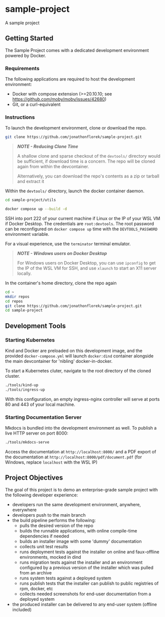 # sample-project
A sample project

## Getting Started
The Sample Project comes with a dedicated development environment powered by Docker.

### Requirements

The following applications are required to host the development environment:
- Docker with compose extension (>=20.10.10; see https://github.com/moby/moby/issues/42680)
- Git, or a curl-equivalent

### Instructions

To launch the development environment, clone or download the repo. 

```sh
git clone https://github.com/jonathonflorek/sample-project.git
```

> **_NOTE - Reducing Clone Time_**
> 
> A shallow clone and sparse checkout of the `devtools/` directory would be sufficient, if download time is a concern. The repo will be cloned again from within the devcontainer.
> 
> Alternatively, you can download the repo's contents as a zip or tarball and extract it

Within the `devtools/` directory, launch the docker container daemon.

```sh
cd sample-project/utils
```

```sh
docker compose up --build -d
```

SSH into port 222 of your current machine if Linux or the IP of your WSL VM if Docker Desktop. The credentials are `root:devtools`.
The root password can be reconfigured on `docker compose up` time with the `DEVTOOLS_PASSWORD` environment variable.

For a visual experience, use the `terminator` terminal emulator.

> **_NOTE - Windows users on Docker Desktop_**
> 
> For Windows users on Docker Desktop, you can use `ipconfig` to get the IP of the WSL VM for SSH, and use `xlaunch` to start an X11 server locally.

In the container's home directory, clone the repo again

```sh
cd ~
mkdir repos
cd repos
git clone https://github.com/jonathonflorek/sample-project.git
cd sample-project
```

## Development Tools

### Starting Kubernetes

Kind and Docker are preloaded on this development image, and the provided `docker-compose.yml` will launch `docker:dind` container alongside the main devcontainer for 'nibling' docker-in-docker.

To start a Kubernetes cluter, navigate to the root directory of the cloned cluster.

```sh
./tools/kind-up
./tools/ingress-up
```

With this configuration, an empty ingress-nginx controller will serve at ports 80 and 443 of your local machine.

### Starting Documentation Server

Mkdocs is bundled into the development environment as well. To publish a live HTTP server on port 8000:

```sh
./tools/mkdocs-serve
```

Access the documentation at `http://localhost:8000/` and a PDF export of the documentation at `http://localhost:8000/pdf/document.pdf` (for Windows, replace `localhost` with the WSL IP)

## Project Objectives

The goal of this project is to demo an enterprise-grade sample project with the following developer experience:

- developers run the same development environment, anywhere, everywhere
- developers push to the main branch
- the build pipeline performs the following:
  - pulls the desired version of the repo
  - builds the runnable applications, with online compile-time dependencies if needed
  - builds an installer image with some 'dummy' documentation
  - collects unit test results
  - runs deployment tests against the installer on online and faux-offline environments, mocked in dind
  - runs migration tests against the installer and an environment configured by a previous version of the installer which was pulled from an archive 
  - runs system tests against a deployed system
  - runs publish tests that the installer can publish to public registries of rpm, docker, etc
  - collects needed screenshots for end-user documentation from a deployed system
- the produced installer can be delivered to any end-user system (offline included)

